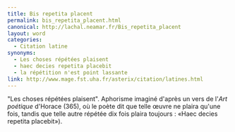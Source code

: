 ```yaml
---
title: Bis repetita placent
permalink: bis_repetita_placent.html
canonical: http://lachal.neamar.fr/Bis_repetita_placent
layout: word
categories:
  - Citation latine
synonyms:
  - Les choses répétées plaisent
  - haec decies repetita placebit
  - la répétition n'est point lassante
link: http://www.mage.fst.uha.fr/asterix/citation/latines.html
---
```


"Les choses répétées plaisent".
Aphorisme imaginé d'après un vers de l'*Art poétique* d'Horace (365), où le poète dit que telle œuvre ne plaira qu'une fois, tandis que telle autre répétée dix fois plaira toujours : «Haec decies repetita placebit»).

